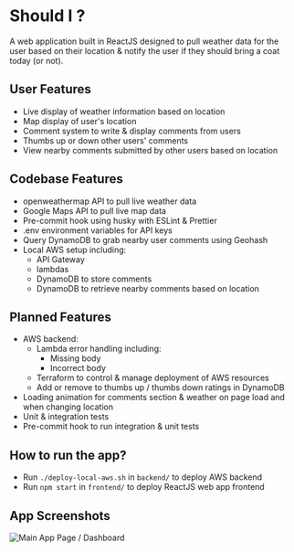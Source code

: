 # Should I ?
A web application built in ReactJS designed to pull weather data for the user based on their location & notify the user if they should bring a coat today (or not).<br>

## User Features

- Live display of weather information based on location
- Map display of user's location
- Comment system to write & display comments from users
- Thumbs up or down other users' comments
- View nearby comments submitted by other users based on location

## Codebase Features

- openweathermap API to pull live weather data
- Google Maps API to pull live map data
- Pre-commit hook using husky with ESLint & Prettier
- .env environment variables for API keys
- Query DynamoDB to grab nearby user comments using Geohash
- Local AWS setup including:
    - API Gateway
    - lambdas
    - DynamoDB to store comments
    - DynamoDB to retrieve nearby comments based on location

## Planned Features

- AWS backend:
    - Lambda error handling including:
        - Missing body 
        - Incorrect body
    - Terraform to control & manage deployment of AWS resources
    - Add or remove to thumbs up / thumbs down ratings in DynamoDB
- Loading animation for comments section & weather on page load and when changing location
- Unit & integration tests
- Pre-commit hook to run integration & unit tests


## How to run the app?

- Run `./deploy-local-aws.sh` in `backend/` to deploy AWS backend
- Run `npm start` in `frontend/` to deploy ReactJS web app frontend

## App Screenshots

![Main App Page / Dashboard](app-screenshots/dashboard-08-07-2024.png)
